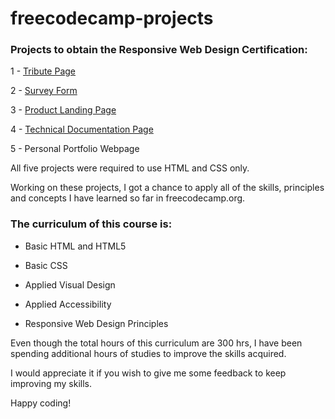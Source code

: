 # freecodecamp-projects

### Projects to obtain the Responsive Web Design Certification:

1 - [Tribute Page](https://github.com/rafix923/freecodecamp-projects/tree/main/responsive-web-design-projects/tribute-page)

2 - [Survey Form](https://github.com/rafix923/freecodecamp-projects/tree/main/responsive-web-design-projects/survey-form)

3 - [Product Landing Page](https://github.com/rafix923/freecodecamp-projects/tree/main/responsive-web-design-projects/product-landing-page)

4 - [Technical Documentation Page](https://github.com/rafix923/freecodecamp-projects/tree/main/responsive-web-design-projects/tecnical-documentation-page)

5 - Personal Portfolio Webpage

All five projects were required to use HTML and CSS only.

Working on these projects, I got a chance to apply all of the skills, principles and concepts I have learned so far in freecodecamp.org. 

### The curriculum of this course is: 

- Basic HTML and HTML5 

- Basic CSS 

- Applied Visual Design 

- Applied Accessibility

- Responsive Web Design Principles

Even though the total hours of this curriculum are 300 hrs, I have been spending additional hours of studies to improve the skills acquired. 

I would appreciate it if you wish to give me some feedback to keep improving my skills.

Happy coding!
